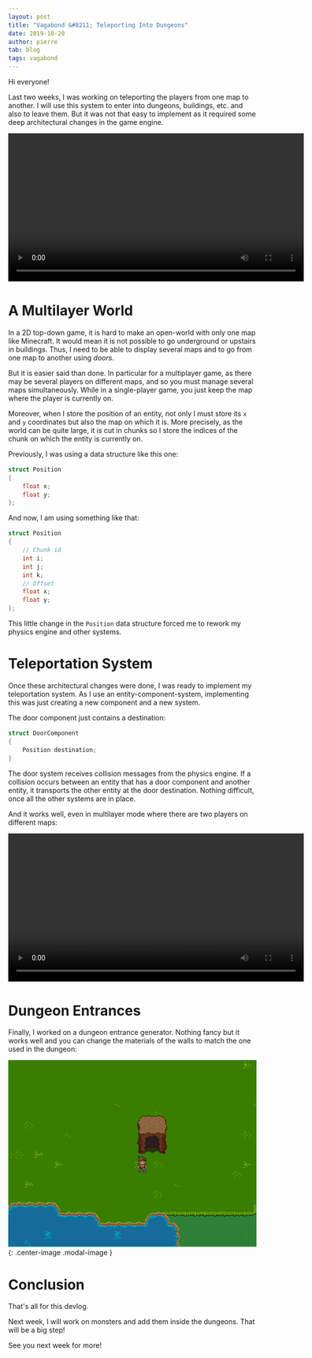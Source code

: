 ```yaml
---
layout: post
title: "Vagabond &#8211; Teleporting Into Dungeons"
date: 2019-10-20
author: pierre
tab: blog
tags: vagabond
---
```

Hi everyone!

Last two weeks, I was working on teleporting the players from one map to another. I will use this system to enter into dungeons, buildings, etc. and also to leave them. But it was not that easy to implement as it required some deep architectural changes in the game engine.

<video controls width="600">
    <source src="/media/video/vagabond-teleporting-into-dungeons/dungeon_entrance.mp4" type="video/mp4">
    Sorry, your browser doesn't support embedded videos.
</video>

<!--more-->

# A Multilayer World

In a 2D top-down game, it is hard to make an open-world with only one map like Minecraft. It would mean it is not possible to go underground or upstairs in buildings. Thus, I need to be able to display several maps and to go from one map to another using *doors*.

But it is easier said than done. In particular for a multiplayer game, as there may be several players on different maps, and so you must manage several maps simultaneously. While in a single-player game, you just keep the map where the player is currently on.

Moreover, when I store the position of an entity, not only I must store its `x` and `y` coordinates but also the map on which it is. More precisely, as the world can be quite large, it is cut in chunks so I store the indices of the chunk on which the entity is currently on.

Previously, I was using a data structure like this one:

```cpp
struct Position
{
    float x;
    float y;
};
```

And now, I am using something like that:

```cpp
struct Position
{
    // Chunk id
    int i;
    int j;
    int k;
    // Offset
    float x;
    float y;
};
```

This little change in the `Position` data structure forced me to rework my physics engine and other systems.

# Teleportation System

Once these architectural changes were done, I was ready to implement my teleportation system. As I use an entity-component-system, implementing this was just creating a new component and a new system.

The door component just contains a destination:

```cpp
struct DoorComponent
{
    Position destination;
}
```

The door system receives collision messages from the physics engine. If a collision occurs between an entity that has a door component and another entity, it transports the other entity at the door destination. Nothing difficult, once all the other systems are in place.

And it works well, even in multilayer mode where there are two players on different maps:

<video controls width="600">
    <source src="/media/video/vagabond-teleporting-into-dungeons/dungeon_entrance_multiplayer.mp4" type="video/mp4">
    Sorry, your browser doesn't support embedded videos.
</video>

# Dungeon Entrances

Finally, I worked on a dungeon entrance generator. Nothing fancy but it works well and you can change the materials of the walls to match the one used in the dungeon:

![](/media/img/vagabond-teleporting-into-dungeons/dungeon_entrances.gif){: .center-image .modal-image }

# Conclusion

That's all for this devlog.

Next week, I will work on monsters and add them inside the dungeons. That will be a big step!

See you next week for more!